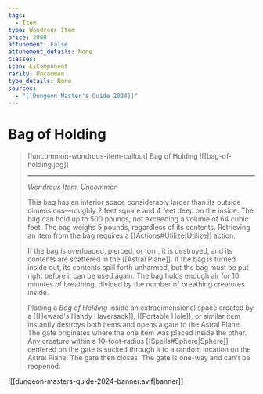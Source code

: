 ```yaml
---
tags:
  - Item
type: Wondrous Item
price: 2000
attunement: False
attunement_details: None
classes:
icon: LiComponent
rarity: Uncommon
type_details: None
sources: 
  - "[[Dungeon Master's Guide 2024]]"
---
```

# Bag of Holding
>[!uncommon-wondrous-item-callout] Bag of Holding
>![[bag-of-holding.jpg]]
>
>---
>_Wondrous Item, Uncommon_
>
>This bag has an interior space considerably larger than its outside dimensions—roughly 2 feet square and 4 feet deep on the inside. The bag can hold up to 500 pounds, not exceeding a volume of 64 cubic feet. The bag weighs 5 pounds, regardless of its contents. Retrieving an item from the bag requires a [[Actions#Utilize\|Utilize]] action.
>
>If the bag is overloaded, pierced, or torn, it is destroyed, and its contents are scattered in the [[Astral Plane]]. If the bag is turned inside out, its contents spill forth unharmed, but the bag must be put right before it can be used again. The bag holds enough air for 10 minutes of breathing, divided by the number of breathing creatures inside.
>
>Placing a _Bag of Holding_ inside an extradimensional space created by a [[Heward's Handy Haversack]], [[Portable Hole]], or similar item instantly destroys both items and opens a gate to the Astral Plane. The gate originates where the one item was placed inside the other. Any creature within a 10-foot-radius [[Spells#Sphere\|Sphere]] centered on the gate is sucked through it to a random location on the Astral Plane. The gate then closes. The gate is one-way and can't be reopened.
>


![[dungeon-masters-guide-2024-banner.avif|banner]]